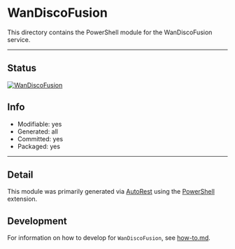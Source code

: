 <!-- region Generated -->
# WanDiscoFusion
This directory contains the PowerShell module for the WanDiscoFusion service.

---
## Status
[![WanDiscoFusion](https://img.shields.io/powershellgallery/v/WanDiscoFusion.svg?style=flat-square&label=WanDiscoFusion "WanDiscoFusion")](https://www.powershellgallery.com/packages/WanDiscoFusion/)

## Info
- Modifiable: yes
- Generated: all
- Committed: yes
- Packaged: yes

---
## Detail
This module was primarily generated via [AutoRest](https://github.com/Azure/autorest) using the [PowerShell](https://github.com/Azure/autorest.powershell) extension.

## Development
For information on how to develop for `WanDiscoFusion`, see [how-to.md](how-to.md).
<!-- endregion -->
